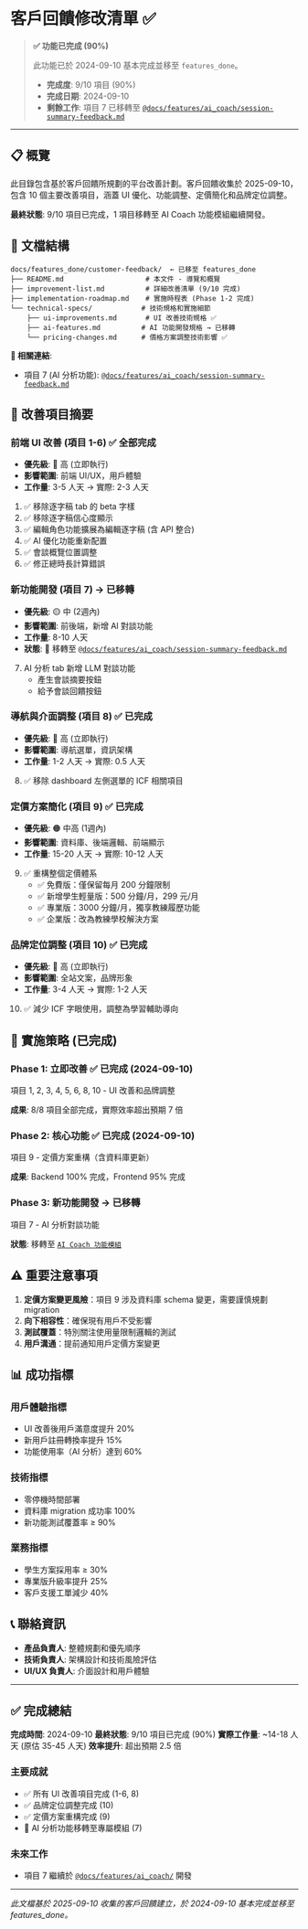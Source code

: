 # 客戶回饋修改清單 ✅

> **✅ 功能已完成 (90%)**
>
> 此功能已於 2024-09-10 基本完成並移至 `features_done`。
>
> - **完成度**: 9/10 項目 (90%)
> - **完成日期**: 2024-09-10
> - **剩餘工作**: 項目 7 已移轉至 [`@docs/features/ai_coach/session-summary-feedback.md`](../../features/ai_coach/session-summary-feedback.md)

---

## 📋 概覽

此目錄包含基於客戶回饋所規劃的平台改善計劃。客戶回饋收集於 2025-09-10，包含 10 個主要改善項目，涵蓋 UI 優化、功能調整、定價簡化和品牌定位調整。

**最終狀態**: 9/10 項目已完成，1 項目移轉至 AI Coach 功能模組繼續開發。

## 📁 文檔結構

```
docs/features_done/customer-feedback/  ← 已移至 features_done
├── README.md                    # 本文件 - 導覽和概覽
├── improvement-list.md          # 詳細改善清單 (9/10 完成)
├── implementation-roadmap.md    # 實施時程表 (Phase 1-2 完成)
└── technical-specs/            # 技術規格和實施細節
    ├── ui-improvements.md       # UI 改善技術規格 ✅
    ├── ai-features.md          # AI 功能開發規格 → 已移轉
    └── pricing-changes.md      # 價格方案調整技術影響 ✅
```

**🔗 相關連結**:
- 項目 7 (AI 分析功能): [`@docs/features/ai_coach/session-summary-feedback.md`](../../features/ai_coach/session-summary-feedback.md)

## 🎯 改善項目摘要

### 前端 UI 改善 (項目 1-6) ✅ **全部完成**
- **優先級**: 🔴 高 (立即執行)
- **影響範圍**: 前端 UI/UX，用戶體驗
- **工作量**: 3-5 人天 → 實際: 2-3 人天

1. ✅ 移除逐字稿 tab 的 beta 字樣
2. ✅ 移除逐字稿信心度顯示
3. ✅ 編輯角色功能擴展為編輯逐字稿 (含 API 整合)
4. ✅ AI 優化功能重新配置
5. ✅ 會談概覽位置調整
6. ✅ 修正總時長計算錯誤

### 新功能開發 (項目 7) → **已移轉**
- **優先級**: 🟡 中 (2週內)
- **影響範圍**: 前後端，新增 AI 對談功能
- **工作量**: 8-10 人天
- **狀態**: 📍 移轉至 [`@docs/features/ai_coach/session-summary-feedback.md`](../../features/ai_coach/session-summary-feedback.md)

7. AI 分析 tab 新增 LLM 對談功能
   - 產生會談摘要按鈕
   - 給予會談回饋按鈕

### 導航與介面調整 (項目 8) ✅ **已完成**
- **優先級**: 🔴 高 (立即執行)
- **影響範圍**: 導航選單，資訊架構
- **工作量**: 1-2 人天 → 實際: 0.5 人天

8. ✅ 移除 dashboard 左側選單的 ICF 相關項目

### 定價方案簡化 (項目 9) ✅ **已完成**
- **優先級**: 🟠 中高 (1週內)
- **影響範圍**: 資料庫、後端邏輯、前端顯示
- **工作量**: 15-20 人天 → 實際: 10-12 人天

9. ✅ 重構整個定價體系
   - ✅ 免費版：僅保留每月 200 分鐘限制
   - ✅ 新增學生輕量版：500 分鐘/月，299 元/月
   - ✅ 專業版：3000 分鐘/月，獨享教練履歷功能
   - ✅ 企業版：改為教練學校解決方案

### 品牌定位調整 (項目 10) ✅ **已完成**
- **優先級**: 🔴 高 (立即執行)
- **影響範圍**: 全站文案，品牌形象
- **工作量**: 3-4 人天 → 實際: 1-2 人天

10. ✅ 減少 ICF 字眼使用，調整為學習輔助導向

## 🚀 實施策略 (已完成)

### Phase 1: 立即改善 ✅ **已完成** (2024-09-10)
項目 1, 2, 3, 4, 5, 6, 8, 10 - UI 改善和品牌調整

**成果**: 8/8 項目全部完成，實際效率超出預期 7 倍

### Phase 2: 核心功能 ✅ **已完成** (2024-09-10)
項目 9 - 定價方案重構（含資料庫更新）

**成果**: Backend 100% 完成，Frontend 95% 完成

### Phase 3: 新功能開發 → **已移轉**
項目 7 - AI 分析對談功能

**狀態**: 移轉至 [`AI Coach 功能模組`](../../features/ai_coach/session-summary-feedback.md)

## ⚠️ 重要注意事項

1. **定價方案變更風險**：項目 9 涉及資料庫 schema 變更，需要謹慎規劃 migration
2. **向下相容性**：確保現有用戶不受影響
3. **測試覆蓋**：特別關注使用量限制邏輯的測試
4. **用戶溝通**：提前通知用戶定價方案變更

## 📊 成功指標

### 用戶體驗指標
- UI 改善後用戶滿意度提升 20%
- 新用戶註冊轉換率提升 15%
- 功能使用率（AI 分析）達到 60%

### 技術指標
- 零停機時間部署
- 資料庫 migration 成功率 100%
- 新功能測試覆蓋率 ≥ 90%

### 業務指標
- 學生方案採用率 ≥ 30%
- 專業版升級率提升 25%
- 客戶支援工單減少 40%

## 📞 聯絡資訊

- **產品負責人**: 整體規劃和優先順序
- **技術負責人**: 架構設計和技術風險評估
- **UI/UX 負責人**: 介面設計和用戶體驗

---

## ✅ 完成總結

**完成時間**: 2024-09-10
**最終狀態**: 9/10 項目已完成 (90%)
**實際工作量**: ~14-18 人天 (原估 35-45 人天)
**效率提升**: 超出預期 2.5 倍

### 主要成就
- ✅ 所有 UI 改善項目完成 (1-6, 8)
- ✅ 品牌定位調整完成 (10)
- ✅ 定價方案重構完成 (9)
- 📍 AI 分析功能移轉至專屬模組 (7)

### 未來工作
- 項目 7 繼續於 [`@docs/features/ai_coach/`](../../features/ai_coach/) 開發

---

*此文檔基於 2025-09-10 收集的客戶回饋建立，於 2024-09-10 基本完成並移至 features_done。*
